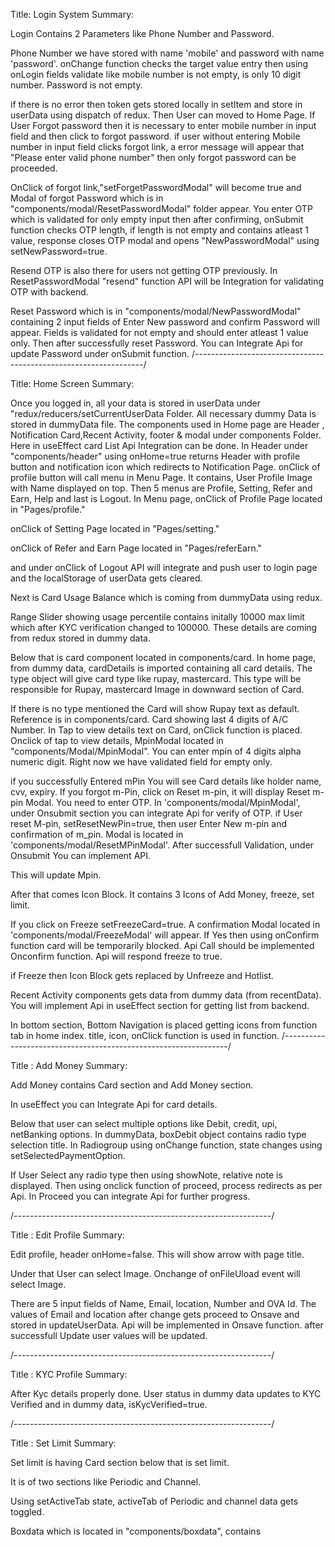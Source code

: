 Title: Login System
Summary:

Login Contains 2 Parameters like Phone Number and Password.

Phone Number we have stored with name 'mobile' and password with name 'password'.
onChange function checks the target value entry then using onLogin fields validate like mobile number is not empty, is only 10 digit number.
Password is not empty.

if there is no error then token gets stored locally in setItem and store in userData using dispatch of redux.
Then User can moved to Home Page.
If User Forgot password then it is necessary to enter mobile number in input field and then click to forgot password. if user without entering Mobile number in input field clicks forgot link, a error message will appear that "Please enter valid phone number" then only forgot password can be proceeded.

OnClick of forgot link,"setForgetPasswordModal" will become true and Modal of forgot Password which is in "components/modal/ResetPasswordModal" folder appear.
You enter OTP which is validated for only empty input then after confirming,
onSubmit function checks OTP length, if length is not empty and contains atleast 1 value, response closes OTP modal and opens "NewPasswordModal" using setNewPassword=true.

Resend OTP is also there for users not getting OTP previously. In ResetPasswordModal "resend" function API will be Integration for validating OTP with backend.

Reset Password which is in "components/modal/NewPasswordModal" containing 2 input fields of Enter New password and confirm Password will appear.
Fields is validated for not empty and should enter atleast 1 value only.
Then after successfully reset Password.
You can Integrate Api for update Password under onSubmit function.
/-----------------------------------------------------------------/

Title: Home Screen
Summary:

Once you logged in, all your data is stored in userData under "redux/reducers/setCurrentUserData Folder.
All necessary dummy Data is stored in dummyData file.
The components used in Home page are Header , Notification Card,Recent Activity, footer & modal under components Folder.
Here in useEffect card List Api Integration can be done.
In Header under "components/header" using onHome=true returns Header with profile button and notification icon which redirects to Notification Page.
onClick of profile button will call menu in Menu Page.
It contains, User Profile Image with Name displayed on top.
Then 5 menus are Profile, Setting, Refer and Earn, Help and last is Logout.
In Menu page, onClick of Profile Page located in "Pages/profile."

onClick of Setting Page located in "Pages/setting."

onClick of Refer and Earn Page located in "Pages/referEarn."

and under onClick of Logout API will integrate and push user to login page and the localStorage of userData gets cleared.

Next is Card Usage Balance which is coming from dummyData using redux.

Range Slider showing usage percentile contains initally 10000 max limit which after KYC verification changed to 100000.
These details are coming from redux stored in dummy data.

Below that is card component located in components/card.
In home page, from dummy data, cardDetails is imported containing all card details.
The type object will give card type like rupay, mastercard.
This type will be responsible for Rupay, mastercard Image in downward section of Card.

If there is no type mentioned the Card will show Rupay text as default. Reference is in components/card.
Card showing last 4 digits of A/C Number.
In Tap to view details text on Card, onClick function is placed.
Onclick of tap to view details, MpinModal located in "components/Modal/MpinModal". You can enter mpin of 4 digits alpha numeric digit. Right now we have validated field for empty only.

if you successfully Entered mPin You will see Card details like holder name, cvv, expiry.
If you forgot m-Pin, click on Reset m-pin, it will display Reset m-pin Modal.
You need to enter OTP.
In 'components/modal/MpinModal', under Onsubmit section you can integrate Api for verify of OTP.
if User reset M-pin, setResetNewPin=true, then user Enter New m-pin and confirmation of m_pin. Modal is located in 'components/modal/ResetMPinModal'.
After successfull Validation, under Onsubmit You can implement API.

This will update Mpin.


After that comes Icon Block. It contains 3 Icons of Add Money, freeze, set limit.

If you click on Freeze setFreezeCard=true. A confirmation Modal located in 'components/modal/FreezeModal' will appear. If Yes then using onConfirm function card will be temporarily blocked. Api Call should be implemented Onconfirm function. Api will respond freeze to true.

if Freeze then Icon Block gets replaced by Unfreeze and Hotlist.

Recent Activity components gets data from dummy data (from recentData).
You will implement Api in useEffect section for getting list from backend.


In bottom section, Bottom Navigation is placed getting icons from function tab in home index.
title, icon, onClick function is used in function. 
/----------------------------------------------------------------/

Title : Add Money
Summary:

Add Money contains Card section and Add Money section.

In useEffect you can Integrate Api for card details.

Below that user can select multiple options like Debit, credit, upi, netBanking options.
In dummyData, boxDebit object contains radio type selection title.
In Radiogroup using onChange function, state changes using setSelectedPaymentOption.

If User Select any radio type then using showNote, relative note is displayed.
Then using onclick function of proceed, process redirects as per Api.
In Proceed you can integrate Api for further progress.

/----------------------------------------------------------------/

Title : Edit Profile
Summary:

Edit profile, header onHome=false. This will show arrow with page title.

Under that User can select Image. Onchange of onFileUload event will select Image.

There are 5 input fields of Name, Email, location, Number and OVA Id.
The values of Email and location after change gets proceed to Onsave and stored in updateUserData. Api will be implemented in Onsave function.
after successfull Update user values will be updated. 

/----------------------------------------------------------------/

Title : KYC Profile
Summary:  

After Kyc details properly done. User status in dummy data updates to KYC Verified and  in dummy data, isKycVerified=true. 

/----------------------------------------------------------------/

Title : Set Limit
Summary:

Set limit is having Card section below that is set limit.

It is of two sections like Periodic and Channel.

Using setActiveTab state, activeTab of Periodic and channel data gets toggled.

Boxdata which is located in "components/boxdata", contains 
